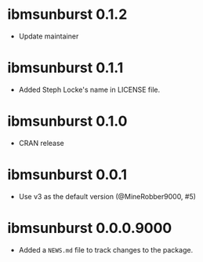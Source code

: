 # ibmsunburst 0.1.2

* Update maintainer

# ibmsunburst 0.1.1

* Added Steph Locke's name in LICENSE file.

# ibmsunburst 0.1.0

* CRAN release

# ibmsunburst 0.0.1

* Use v3 as the default version (@MineRobber9000, #5)

# ibmsunburst 0.0.0.9000

* Added a `NEWS.md` file to track changes to the package.



